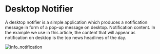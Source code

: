 # Desktop Notifier
 A desktop notifier is a simple application which produces a notification message in form of a pop-up message on desktop. Notification content. In the example we use in this article, the content that will appear as notification on desktop is the top news headlines of the day.
 
 ![info_notification](https://user-images.githubusercontent.com/60054130/120150147-5108f300-c208-11eb-928b-9b2826317379.png)

